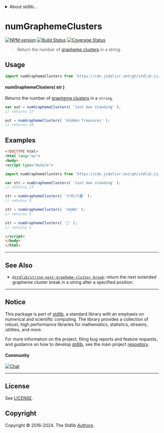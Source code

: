 <!--

@license Apache-2.0

Copyright (c) 2020 The Stdlib Authors.

Licensed under the Apache License, Version 2.0 (the "License");
you may not use this file except in compliance with the License.
You may obtain a copy of the License at

   http://www.apache.org/licenses/LICENSE-2.0

Unless required by applicable law or agreed to in writing, software
distributed under the License is distributed on an "AS IS" BASIS,
WITHOUT WARRANTIES OR CONDITIONS OF ANY KIND, either express or implied.
See the License for the specific language governing permissions and
limitations under the License.

-->


<details>
  <summary>
    About stdlib...
  </summary>
  <p>We believe in a future in which the web is a preferred environment for numerical computation. To help realize this future, we've built stdlib. stdlib is a standard library, with an emphasis on numerical and scientific computation, written in JavaScript (and C) for execution in browsers and in Node.js.</p>
  <p>The library is fully decomposable, being architected in such a way that you can swap out and mix and match APIs and functionality to cater to your exact preferences and use cases.</p>
  <p>When you use stdlib, you can be absolutely certain that you are using the most thorough, rigorous, well-written, studied, documented, tested, measured, and high-quality code out there.</p>
  <p>To join us in bringing numerical computing to the web, get started by checking us out on <a href="https://github.com/stdlib-js/stdlib">GitHub</a>, and please consider <a href="https://opencollective.com/stdlib">financially supporting stdlib</a>. We greatly appreciate your continued support!</p>
</details>

# numGraphemeClusters

[![NPM version][npm-image]][npm-url] [![Build Status][test-image]][test-url] [![Coverage Status][coverage-image]][coverage-url] <!-- [![dependencies][dependencies-image]][dependencies-url] -->

> Return the number of [grapheme clusters][unicode-text-segmentation] in a string.



<section class="usage">

## Usage

```javascript
import numGraphemeClusters from 'https://cdn.jsdelivr.net/gh/stdlib-js/string-num-grapheme-clusters@esm/index.mjs';
```

#### numGraphemeClusters( str )

Returns the number of [grapheme clusters][unicode-text-segmentation] in a `string`.

```javascript
var out = numGraphemeClusters( 'last man standing' );
// returns 17

out = numGraphemeClusters( 'Hidden Treasures' );
// returns 16
```

</section>

<!-- /.usage -->

<section class="examples">

## Examples

<!-- eslint no-undef: "error" -->

```html
<!DOCTYPE html>
<html lang="en">
<body>
<script type="module">

import numGraphemeClusters from 'https://cdn.jsdelivr.net/gh/stdlib-js/string-num-grapheme-clusters@esm/index.mjs';

var str = numGraphemeClusters( 'last man standing' );
// returns 17

str = numGraphemeClusters( '六书/六書' );
// returns 5

str = numGraphemeClusters( 'अनुच्छेद' );
// returns 5

str = numGraphemeClusters( '🌷' );
// returns 1

</script>
</body>
</html>
```

</section>

<!-- /.examples -->



<!-- Section for related `stdlib` packages. Do not manually edit this section, as it is automatically populated. -->

<section class="related">

* * *

## See Also

-   <span class="package-name">[`@stdlib/string-next-grapheme-cluster-break`][@stdlib/string/next-grapheme-cluster-break]</span><span class="delimiter">: </span><span class="description">return the next extended grapheme cluster break in a string after a specified position.</span>

</section>

<!-- /.related -->

<!-- Section for all links. Make sure to keep an empty line after the `section` element and another before the `/section` close. -->


<section class="main-repo" >

* * *

## Notice

This package is part of [stdlib][stdlib], a standard library with an emphasis on numerical and scientific computing. The library provides a collection of robust, high performance libraries for mathematics, statistics, streams, utilities, and more.

For more information on the project, filing bug reports and feature requests, and guidance on how to develop [stdlib][stdlib], see the main project [repository][stdlib].

#### Community

[![Chat][chat-image]][chat-url]

---

## License

See [LICENSE][stdlib-license].


## Copyright

Copyright &copy; 2016-2024. The Stdlib [Authors][stdlib-authors].

</section>

<!-- /.stdlib -->

<!-- Section for all links. Make sure to keep an empty line after the `section` element and another before the `/section` close. -->

<section class="links">

[npm-image]: http://img.shields.io/npm/v/@stdlib/string-num-grapheme-clusters.svg
[npm-url]: https://npmjs.org/package/@stdlib/string-num-grapheme-clusters

[test-image]: https://github.com/stdlib-js/string-num-grapheme-clusters/actions/workflows/test.yml/badge.svg?branch=v0.2.0
[test-url]: https://github.com/stdlib-js/string-num-grapheme-clusters/actions/workflows/test.yml?query=branch:v0.2.0

[coverage-image]: https://img.shields.io/codecov/c/github/stdlib-js/string-num-grapheme-clusters/main.svg
[coverage-url]: https://codecov.io/github/stdlib-js/string-num-grapheme-clusters?branch=main

<!--

[dependencies-image]: https://img.shields.io/david/stdlib-js/string-num-grapheme-clusters.svg
[dependencies-url]: https://david-dm.org/stdlib-js/string-num-grapheme-clusters/main

-->

[chat-image]: https://img.shields.io/gitter/room/stdlib-js/stdlib.svg
[chat-url]: https://app.gitter.im/#/room/#stdlib-js_stdlib:gitter.im

[stdlib]: https://github.com/stdlib-js/stdlib

[stdlib-authors]: https://github.com/stdlib-js/stdlib/graphs/contributors

[cli-section]: https://github.com/stdlib-js/string-num-grapheme-clusters#cli
[cli-url]: https://github.com/stdlib-js/string-num-grapheme-clusters/tree/cli
[@stdlib/string-num-grapheme-clusters]: https://github.com/stdlib-js/string-num-grapheme-clusters/tree/main

[umd]: https://github.com/umdjs/umd
[es-module]: https://developer.mozilla.org/en-US/docs/Web/JavaScript/Guide/Modules

[deno-url]: https://github.com/stdlib-js/string-num-grapheme-clusters/tree/deno
[deno-readme]: https://github.com/stdlib-js/string-num-grapheme-clusters/blob/deno/README.md
[umd-url]: https://github.com/stdlib-js/string-num-grapheme-clusters/tree/umd
[umd-readme]: https://github.com/stdlib-js/string-num-grapheme-clusters/blob/umd/README.md
[esm-url]: https://github.com/stdlib-js/string-num-grapheme-clusters/tree/esm
[esm-readme]: https://github.com/stdlib-js/string-num-grapheme-clusters/blob/esm/README.md
[branches-url]: https://github.com/stdlib-js/string-num-grapheme-clusters/blob/main/branches.md

[stdlib-license]: https://raw.githubusercontent.com/stdlib-js/string-num-grapheme-clusters/main/LICENSE

[unicode-text-segmentation]: http://www.unicode.org/reports/tr29/

[standard-streams]: https://en.wikipedia.org/wiki/Standard_streams

<!-- <related-links> -->

[@stdlib/string/next-grapheme-cluster-break]: https://github.com/stdlib-js/string-next-grapheme-cluster-break/tree/esm

<!-- </related-links> -->

</section>

<!-- /.links -->
